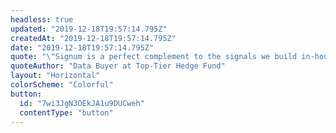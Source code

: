 ```yaml
---
headless: true
updated: "2019-12-18T19:57:14.795Z"
createdAt: "2019-12-18T19:57:14.795Z"
date: "2019-12-18T19:57:14.795Z"
quote: "\"Signum is a perfect complement to the signals we build in-house and the alternative data we buy from other vendors. Receiving accurate predictions with every market data tick opens up new possibilities for us.\""
quoteAuthor: "Data Buyer at Top-Tier Hedge Fund"
layout: "Horizontal"
colorScheme: "Colorful"
button:
  id: "7wi3JgN3OEkJA1u9DUCweh"
  contentType: "button"
---
```

